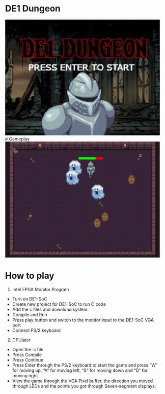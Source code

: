 # DE1 Dungeon
<img src="https://github.com/davidtran001/DE1_Dungeon/blob/main/images/title.png?raw=true">
# Gameplay
<img src="https://github.com/davidtran001/DE1_Dungeon/blob/main/images/gameplay.png?raw=true">

# How to play
1. Intel FPGA Monitor Program
- Turn on DE1-SoC
- Create new project for DE1-SoC to run C code
- Add the c files and download system
- Compile and Run
- Press play button and switch to the monitor input to the DE1-SoC VGA port
- Connect PS/2 keyboard

2. CPUlator
- Open the .c file
- Press Compile
- Press Continue
- Press Enter through the PS/2 keyboard to start the game and press “W” for
moving up, “A” for moving left, “S” for moving down and “D” for moving right.
- View the game through the VGA Pixel buffer, the direction you moved through
LEDs and the points you got through Seven-segment displays.
